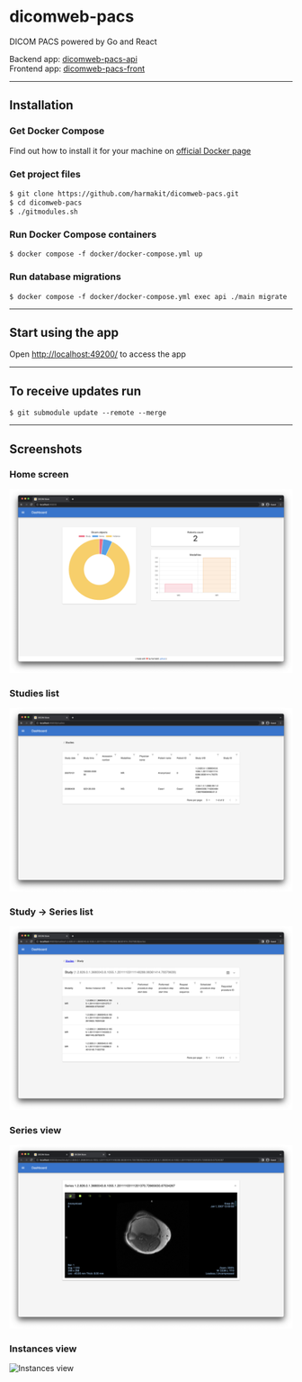 # dicomweb-pacs
DICOM PACS powered by Go and React

Backend app: [dicomweb-pacs-api](https://github.com/harmakit/dicomweb-pacs-api)  
Frontend app: [dicomweb-pacs-front](https://github.com/harmakit/dicomweb-pacs-front)  

---

## Installation

### Get Docker Compose
Find out how to install it for your machine on [official Docker page](https://docs.docker.com/compose/install)

### Get project files

```shell
$ git clone https://github.com/harmakit/dicomweb-pacs.git
$ cd dicomweb-pacs
$ ./gitmodules.sh
```  

### Run Docker Compose containers
```shell  
$ docker compose -f docker/docker-compose.yml up
```  

### Run database migrations

``` shell 
$ docker compose -f docker/docker-compose.yml exec api ./main migrate
```  

---

## Start using the app
Open [http://localhost:49200/](http://localhost:49200/) to access the app

---  

## To receive updates run
```shell
$ git submodule update --remote --merge
```  

--- 

## Screenshots

### Home screen
![Home screen](https://raw.githubusercontent.com/harmakit/dicomweb-pacs/main/readme/image/home.png)

### Studies list
![Studies list](https://raw.githubusercontent.com/harmakit/dicomweb-pacs/main/readme/image/studies.png)

### Study -> Series list
![Study -> Series list](https://raw.githubusercontent.com/harmakit/dicomweb-pacs/main/readme/image/series.png)

### Series view
![Series view](https://raw.githubusercontent.com/harmakit/dicomweb-pacs/main/readme/image/series_view.png)

### Instances view
![Instances view](https://raw.githubusercontent.com/harmakit/dicomweb-pacs/main/readme/image/instances_view.png)